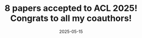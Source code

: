 ---
title: 8 papers accepted to ACL 2025! Congrats to all my coauthors!
cms_exclude: true

date: "2025-05-15"

# View.
#   1 = List
#   2 = Compact
#   3 = Card
view: 1

# Optional header image (relative to `static/media/` folder).
header:
  caption: ''
  image: ''
---